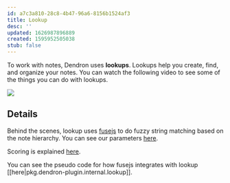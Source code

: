 ```yaml
---
id: a7c3a810-28c8-4b47-96a6-8156b1524af3
title: Lookup
desc: ''
updated: 1626987896889
created: 1595952505038
stub: false
---
```

To work with notes, Dendron uses  **lookups**. Lookups help you create, find, and organize your notes. You can watch the following video to see some of the things you can do with lookups.

<a href="https://www.loom.com/share/a409a621763548d395e48c9d4380cbe7"><img style="" src="https://cdn.loom.com/sessions/thumbnails/a409a621763548d395e48c9d4380cbe7-1600813345789-with-play.gif"> </a>


## Details

Behind the scenes, lookup uses [fusejs](https://fusejs.io/) to do fuzzy string matching based on the note hierarchy. You can see our parameters [here](https://github.com/dendronhq/dendron/blob/dev-kevin/packages/engine-server/src/fuseEngine.ts#L28:L28).

Scoring is explained [here](https://fusejs.io/concepts/scoring-theory.html).

You can see the pseudo code for how fusejs integrates with lookup [[here|pkg.dendron-plugin.internal.lookup]].

